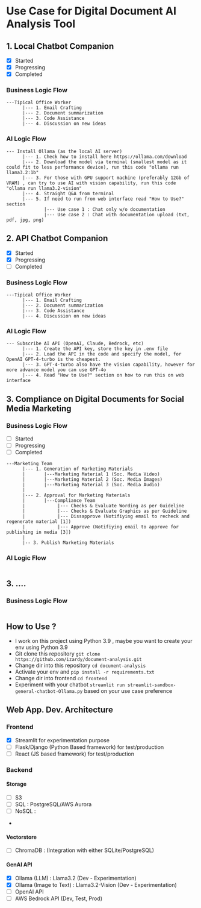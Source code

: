 # Use Case for Digital Document AI Analysis Tool
## 1. Local Chatbot Companion 
- [x] Started
- [x] Progressing
- [x] Completed
### Business Logic Flow
```
---Tipical Office Worker
      |--- 1. Email Crafting
      |--- 2. Document summarization
      |--- 3. Code Assistance
      |--- 4. Discussion on new ideas
```
### AI Logic Flow
```
--- Install Ollama (as the local AI server)
      |--- 1. Check how to install here https://ollama.com/download
      |--- 2. Download the model via terminal (smallest model as it could fit to less performance device), run this code "ollama run llama3.2:1b"
      |--- 3. For those with GPU support machine (preferably 12Gb of VRAM) , can try to use AI with vision capability, run this code "ollama run llama3.2-vision"
      |--- 4. Straight Q&A from terminal
      |--- 5. If need to run from web interface read "How to Use?" section
              |--- Use case 1 : Chat only w/o documentation
              |--- Use case 2 : Chat with documentation upload (txt, pdf, jpg, png)
```
## 2. API Chatbot Companion 
- [x] Started
- [x] Progressing
- [ ] Completed
### Business Logic Flow
```
---Tipical Office Worker
      |--- 1. Email Crafting
      |--- 2. Document summarization
      |--- 3. Code Assistance
      |--- 4. Discussion on new ideas
```
### AI Logic Flow
```
--- Subscribe AI API (OpenAI, Claude, Bedrock, etc)
      |--- 1. Create the API key, store the key in .env file
      |--- 2. Load the API in the code and specify the model, for OpenAI GPT-4-turbo is the cheapest.
      |--- 3. GPT-4-turbo also have the vision capability, however for more advance model you can use GPT-4o
      |--- 4. Read "How to Use?" section on how to run this on web interface

```
## 3. Compliance on Digital Documents for Social Media Marketing
### Business Logic Flow
- [ ] Started
- [ ] Progressing
- [ ] Completed
```
---Marketing Team
      |--- 1. Generation of Marketing Materials
      |       |---Marketing Material 1 (Soc. Media Video)
      |       |---Marketing Material 2 (Soc. Media Images)
      |       |---Marketing Material 3 (Soc. Media Audio)
      |
      |--- 2. Approval for Marketing Materials
      |       |---Compliance Team                            
      |            |--- Checks & Evaluate Wording as per Guideline       
      |            |--- Checks & Evaluate Graphics as per Guideline      
      |            |--- Dissapprove (Notifiying email to recheck and regenerate material [1]) 
      |            |--- Approve (Notifiying email to approve for publishing in media [3]) 
      |
      |-- 3. Publish Marketing Materials
```
### AI Logic Flow
```
```
## 3. ....
### Business Logic Flow
```
```
## How to Use ?
- I work on this project using Python 3.9 , maybe you want to create your env using Python 3.9
- Git clone this repository ```git clone https://github.com/izardy/document-analysis.git```
- Change dir into this repository ```cd document-analysis```
- Activate your env and ```pip install -r requirements.txt```
- Change dir into frontend ```cd frontend```
- Experiment with your chatbot ```streamlit run streamlit-sandbox-general-chatbot-Ollama.py``` based on your use case preference

## Web App. Dev. Architecture
### Frontend
- [x] Streamlit for experimentation purpose
- [ ] Flask/Django (Python Based framework) for test/production
- [ ] React (JS based framework) for test/production

### Backend
#### Storage
- [ ] S3
- [ ] SQL : PostgreSQL/AWS Aurora
- [ ] NoSQL :
- 
#### Vectorstore
- [ ] ChromaDB : (Integration with either SQLite/PostgreSQL)

#### GenAI API
- [x] Ollama (LLM) : Llama3.2 (Dev - Experimentation)
- [x] Ollama (Image to Text) : Llama3.2-Vision (Dev - Experimentation)
- [ ] OpenAI API
- [ ] AWS Bedrock API (Dev, Test, Prod)
